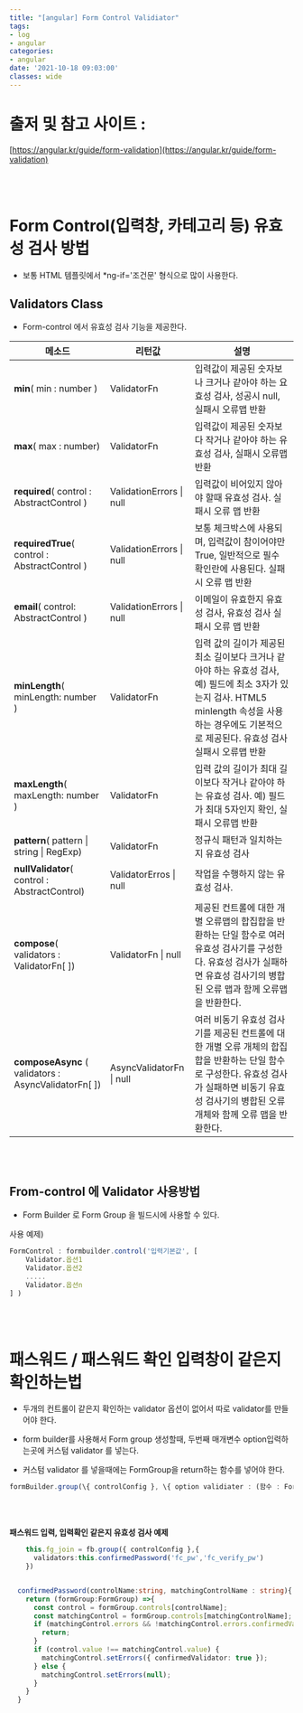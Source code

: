 ```yaml
---
title: "[angular] Form Control Validiator"
tags:
- log
- angular
categories:
- angular
date: '2021-10-18 09:03:00'
classes: wide
---
```


# 출저 및 참고 사이트 :  
[https://angular.kr/guide/form-validation](https://angular.kr/guide/form-validation)

<br/>
<br/>

# Form Control(입력창, 카테고리 등) 유효성 검사 방법
- 보통 HTML 템플릿에서 *ng-if='조건문' 형식으로 많이 사용한다.

## Validators Class
- Form-control 에서 유효성 검사 기능을 제공한다.

|메소드|리턴값|설명|
|------|----|-----|
|**min**( min : number )|ValidatorFn|입력값이 제공된 숫자보나 크거나 같아야 하는 요효성 검사, 성공시 null, 실패시 오류맵 반환|
|**max**( max : number)|ValidatorFn|입력값이 제공된 숫자보다 작거나 같아야 하는 유효성 검사, 실패시 오류맵 반환|
|**required**( control : AbstractControl )|ValidationErrors \| null|입력값이 비어있지 않아야 할때 유효성 검사. 실패시 오류 맵 반환 |
|**requiredTrue**( control : AbstractControl )|ValidationErrors \| null |보통 체크박스에 사용되며, 입력값이 참이어야만 True, 일반적으로 필수 확인란에 사용된다. 실패시 오류 맵 반환|
|**email**( control: AbstractControl )|ValidationErrors \| null |이메일이 유효한지 유효성 검사, 유효성 검사 실패시 오류 맵 반환|
|**minLength**( minLength: number )|ValidatorFn|입력 값의 길이가 제공된 최소 길이보다 크거나 같아야 하는 유효성 검사, 예) 필드에 최소 3자가 있는지 검사. HTML5 minlength 속성을 사용하는 경우에도 기본적으로 제공된다. 유효성 검사 실패시 오류맵 반환|
|**maxLength**( maxLength: number )|ValidatorFn|입력 값의 길이가 최대 길이보다 작거나 같아야 하는 유효성 검사. 예) 필드가 최대 5자인지 확인, 실패시 오류맵 반환|
|**pattern**( pattern \| string \| RegExp)|ValidatorFn |정규식 패턴과 일치하는지 유효성 검사|
|**nullValidator**( control : AbstractControl)|ValidatorErros \| null |작업을 수행하지 않는 유효성 검사.|
|**compose**( validators : ValidatorFn\[ ])|ValidatorFn \| null |제공된 컨트롤에 대한 개별 오류맵의 합집합을 반환하는 단일 함수로 여러 유효성 검사기를 구성한다. 유효성 검사가 실패하면 유효성 검사기의 병합된 오류 맵과 함께 오류맵을 반환한다.|
|**composeAsync** ( validators : AsyncValidatorFn\[ ])|AsyncValidatorFn \| null|여러 비동기 유효성 검사기를 제공된 컨트롤에 대한 개별 오류 개체의 합집합을 반환하는 단일 함수로 구성한다. 유효성 검사가 실패하면 비동기 유효성 검사기의 병합된 오류 개체와 함께 오류 맵을 반환한다.|


<br/>
<br/>

## From-control 에 Validator 사용방법
- Form Builder 로 Form Group 을 빌드시에 사용할 수 있다.

사용 예제)
```typescript
FormControl : formbuilder.control('입력기본값', [
    Validator.옵션1
    Validator.옵션2
    .....
    Validator.옵션n
] )
```

<br/>
<br/>


# 패스워드 / 패스워드 확인 입력창이 같은지 확인하는법
- 두개의 컨트롤이 같은지 확인하는 validator 옵션이 없어서 따로 validator를 만들어야 한다.

- form builder를 사용해서 Form group 생성할때, 두번째 매개변수 option입력하는곳에 커스텀 validator 를 넣는다.

- 커스텀 validator 를 넣을때에는 FormGroup을 return하는 함수를 넣어야 한다.

```typescript
formBuilder.group(\{ controlConfig }, \{ option validiater : (함수 : FormGroup) })
```

<br/>
<br/>

**패스워드 입력, 입력확인 같은지 유효성 검사 예제**

```typescript
    this.fg_join = fb.group({ controlConfig },{
      validators:this.confirmedPassword('fc_pw','fc_verify_pw')
    })


  confirmedPassword(controlName:string, matchingControlName : string){
    return (formGroup:FormGroup) =>{
      const control = formGroup.controls[controlName];
      const matchingControl = formGroup.controls[matchingControlName];
      if (matchingControl.errors && !matchingControl.errors.confirmedValidator) {
        return;
      }
      if (control.value !== matchingControl.value) {
        matchingControl.setErrors({ confirmedValidator: true });
      } else {
        matchingControl.setErrors(null);
      }
    }
  }

```  